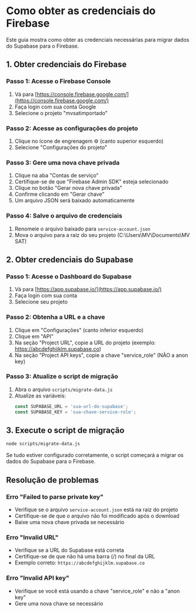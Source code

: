 # Como obter as credenciais do Firebase

Este guia mostra como obter as credenciais necessárias para migrar dados do Supabase para o Firebase.

## 1. Obter credenciais do Firebase

### Passo 1: Acesse o Firebase Console
1. Vá para [https://console.firebase.google.com/](https://console.firebase.google.com/)
2. Faça login com sua conta Google
3. Selecione o projeto "mvsatimportado"

### Passo 2: Acesse as configurações do projeto
1. Clique no ícone de engrenagem ⚙️ (canto superior esquerdo)
2. Selecione "Configurações do projeto"

### Passo 3: Gere uma nova chave privada
1. Clique na aba "Contas de serviço"
2. Certifique-se de que "Firebase Admin SDK" esteja selecionado
3. Clique no botão "Gerar nova chave privada"
4. Confirme clicando em "Gerar chave"
5. Um arquivo JSON será baixado automaticamente

### Passo 4: Salve o arquivo de credenciais
1. Renomeie o arquivo baixado para `service-account.json`
2. Mova o arquivo para a raiz do seu projeto (C:\Users\MV\Documents\MV SAT)

## 2. Obter credenciais do Supabase

### Passo 1: Acesse o Dashboard do Supabase
1. Vá para [https://app.supabase.io/](https://app.supabase.io/)
2. Faça login com sua conta
3. Selecione seu projeto

### Passo 2: Obtenha a URL e a chave
1. Clique em "Configurações" (canto inferior esquerdo)
2. Clique em "API"
3. Na seção "Project URL", copie a URL do projeto (exemplo: https://abcdefghijklm.supabase.co)
4. Na seção "Project API keys", copie a chave "service_role" (NÃO a anon key)

### Passo 3: Atualize o script de migração
1. Abra o arquivo `scripts/migrate-data.js`
2. Atualize as variáveis:
   ```js
   const SUPABASE_URL = 'sua-url-do-supabase';
   const SUPABASE_KEY = 'sua-chave-service-role';
   ```

## 3. Execute o script de migração

```bash
node scripts/migrate-data.js
```

Se tudo estiver configurado corretamente, o script começará a migrar os dados do Supabase para o Firebase.

## Resolução de problemas

### Erro "Failed to parse private key"
- Verifique se o arquivo `service-account.json` está na raiz do projeto
- Certifique-se de que o arquivo não foi modificado após o download
- Baixe uma nova chave privada se necessário

### Erro "Invalid URL"
- Verifique se a URL do Supabase está correta
- Certifique-se de que não há uma barra (/) no final da URL
- Exemplo correto: `https://abcdefghijklm.supabase.co`

### Erro "Invalid API key"
- Verifique se você está usando a chave "service_role" e não a "anon key"
- Gere uma nova chave se necessário 